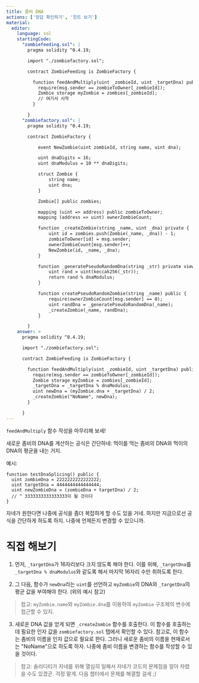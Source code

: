 ```yaml
---
title: 좀비 DNA
actions: ['정답 확인하기', '힌트 보기']
material:
  editor:
    language: sol
    startingCode:
      "zombiefeeding.sol": |
        pragma solidity ^0.4.19;

        import "./zombiefactory.sol";

        contract ZombieFeeding is ZombieFactory {

          function feedAndMultiply(uint _zombieId, uint _targetDna) public {
            require(msg.sender == zombieToOwner[_zombieId]);
            Zombie storage myZombie = zombies[_zombieId];
            // 여기서 시작
          }

        }
      "zombiefactory.sol": |
        pragma solidity ^0.4.19;

        contract ZombieFactory {

            event NewZombie(uint zombieId, string name, uint dna);

            uint dnaDigits = 16;
            uint dnaModulus = 10 ** dnaDigits;

            struct Zombie {
                string name;
                uint dna;
            }

            Zombie[] public zombies;

            mapping (uint => address) public zombieToOwner;
            mapping (address => uint) ownerZombieCount;

            function _createZombie(string _name, uint _dna) private {
                uint id = zombies.push(Zombie(_name, _dna)) - 1;
                zombieToOwner[id] = msg.sender;
                ownerZombieCount[msg.sender]++;
                NewZombie(id, _name, _dna);
            }

            function _generatePseudoRandomDna(string _str) private view returns (uint) {
                uint rand = uint(keccak256(_str));
                return rand % dnaModulus;
            }

            function createPseudoRandomZombie(string _name) public {
                require(ownerZombieCount[msg.sender] == 0);
                uint randDna = _generatePseudoRandomDna(_name);
                _createZombie(_name, randDna);
            }

        }
    answer: >
      pragma solidity ^0.4.19;

      import "./zombiefactory.sol";

      contract ZombieFeeding is ZombieFactory {

        function feedAndMultiply(uint _zombieId, uint _targetDna) public {
          require(msg.sender == zombieToOwner[_zombieId]);
          Zombie storage myZombie = zombies[_zombieId];
          _targetDna = _targetDna % dnaModulus;
          uint newDna = (myZombie.dna + _targetDna) / 2;
          _createZombie("NoName", newDna);
        }

      }
---
```


`feedAndMultiply` 함수 작성을 마무리해 보세! 

새로운 좀비의 DNA를 계산하는 공식은 간단하네: 먹이를 먹는 좀비의 DNA와 먹이의 DNA의 평균을 내는 거지.

예시:

```
function testDnaSplicing() public {
  uint zombieDna = 2222222222222222;
  uint targetDna = 4444444444444444;
  uint newZombieDna = (zombieDna + targetDna) / 2;
  // ^ 3333333333333333이 될 것이다
}
```

자네가 원한다면 나중에 공식을 좀더 복잡하게 할 수도 있을 거네. 하지만 지금으로선 공식을 간단하게 하도록 하지. 나중에 언제든지 변경할 수 있으니까. 

# 직접 해보기

1. 먼저, `_targetDna`가 16자리보다 크지 않도록 해야 한다. 이를 위해, `_targetDna`를 `_targetDna % dnaModulus`와 같도록 해서 마지막 16자리 수만 취하도록 한다. 

2. 그 다음, 함수가 `newDna`라는 `uint`를 선언하고 `myZombie`의 DNA와 `_targetDna`의 평균 값을 부여해야 한다. (위의 예시 참고) 

  > 참고: `myZombie.name`와 `myZombie.dna`를 이용하여 `myZombie` 구조체의 변수에 접근할 수 있지. 

3. 새로운 DNA 값을 얻게 되면 `_createZombie` 함수를 호출한다. 이 함수를 호출하는 데 필요한 인자 값을 `zombiefactory.sol` 탭에서 확인할 수 있다. 참고로, 이 함수는 좀비의 이름을 인자 값으로 필요로 한다. 그러니 새로운 좀비의 이름을 현재로서는 "NoName"으로 하도록 하자. 나중에 좀비 이름을 변경하는 함수를 작성할 수 있을 것이다.

> 참고: 솔리디티가 자네를 위해 열심히 일해서 자네가 코드의 문제점을 알아 차렸을 수도 있겠군. 걱정 말게. 다음 챕터에서 문제를 해결할 걸세 ;) 
